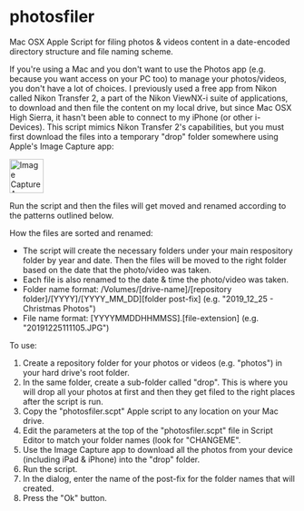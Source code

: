# photosfiler
Mac OSX Apple Script for filing photos & videos content in a date-encoded directory structure and file naming scheme.<p>

If you're using a Mac and you don't want to use the Photos app (e.g. because you want access on your PC too) to manage
your photos/videos, you don't have a lot of choices. I previously used a free app from Nikon called Nikon Transfer 2, a part
of the Nikon ViewNX-i suite of applications, to download and then file the content on my local drive, but since Mac OSX High Sierra, it hasn't been able to connect to my iPhone (or other i-Devices). This script mimics Nikon Transfer 2's capabilities, but you must first download the files into a temporary "drop" folder somewhere using Apple's Image Capture app:<p>
<img src="https://help.apple.com/assets/5C5A01110946220E5E964148/5C5A01130946220E5E96414F/en_US/d0f491b70741aca65288cbf6f4117dbe.png" alt="Image Capture App" width=60><p> 
Run the script and then the files will get moved and renamed according to the patterns outlined below.<p>

How the files are sorted and renamed:
<ul>
  <li> The script will create the necessary folders under your main respository folder by year and date. Then the files
will be moved to the right folder based on the date that the photo/video was taken.
  <li> Each file is also renamed to the date & time the photo/video was taken.
  <li> Folder name format: /Volumes/[drive-name]/[repository folder]/[YYYY]/[YYYY_MM_DD][folder post-fix] (e.g.
"2019_12_25 - Christmas Photos")
  <li> File name format: [YYYYMMDDHHMMSS].[file-extension] (e.g. "20191225111105.JPG")
</ul>

To use:
<ol>
  <li> Create a repository folder for your photos or videos (e.g. "photos") in your hard drive's root folder.
  <li> In the same folder, create a sub-folder called "drop". This is where you will drop all your photos at first and
then they get filed to the right places after the script is run.
  <li> Copy the "photosfiler.scpt" Apple script to any location on your Mac drive.
  <li> Edit the parameters at the top of the "photosfiler.scpt" file in Script Editor to match your folder names (look
for "CHANGEME".
  <li> Use the Image Capture app to download all the photos from your device (including iPad & iPhone) into the "drop"
folder.
  <li> Run the script.
  <li> In the dialog, enter the name of the post-fix for the folder names that will created.
  <li> Press the "Ok" button.
</ol>


